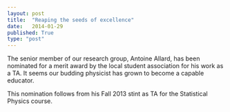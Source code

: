 ```yaml
---
layout: post
title:  "Reaping the seeds of excellence"
date:   2014-01-29
published: True
type: "post"
---
```


The senior member of our research group, Antoine Allard, has been nominated for a merit award by the local student association for his work as a TA. It seems our budding physicist has grown to become a capable educator.


 This nomination follows from his Fall 2013 stint as TA for the Statistical Physics course.


